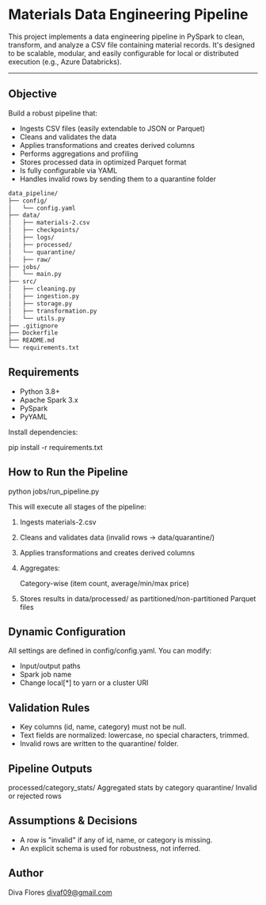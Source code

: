 # Materials Data Engineering Pipeline

This project implements a data engineering pipeline in PySpark to clean, transform, and analyze a CSV file containing material records. It's designed to be scalable, modular, and easily configurable for local or distributed execution (e.g., Azure Databricks).

---

## Objective

Build a robust pipeline that:

- Ingests CSV files (easily extendable to JSON or Parquet)
- Cleans and validates the data
- Applies transformations and creates derived columns
- Performs aggregations and profiling
- Stores processed data in optimized Parquet format
- Is fully configurable via YAML
- Handles invalid rows by sending them to a quarantine folder

```bash
data_pipeline/
├── config/
│   └── config.yaml
├── data/
│   ├── materials-2.csv
│   ├── checkpoints/
│   ├── logs/
│   ├── processed/
│   └── quarantine/
│   ├── raw/
├── jobs/
│   └── main.py
├── src/
│   ├── cleaning.py
│   ├── ingestion.py
│   ├── storage.py
│   ├── transformation.py
│   └── utils.py
├── .gitignore
├── Dockerfile
├── README.md
└── requirements.txt
```

## Requirements

- Python 3.8+
- Apache Spark 3.x
- PySpark
- PyYAML

Install dependencies:

pip install -r requirements.txt

## How to Run the Pipeline

python jobs/run_pipeline.py

This will execute all stages of the pipeline:

1. Ingests materials-2.csv

2. Cleans and validates data (invalid rows → data/quarantine/)

3. Applies transformations and creates derived columns

4. Aggregates:

    Category-wise (item count, average/min/max price)

5. Stores results in data/processed/ as partitioned/non-partitioned Parquet files

## Dynamic Configuration

All settings are defined in config/config.yaml. You can modify:

- Input/output paths
- Spark job name
- Change local[*] to yarn or a cluster URI
  
## Validation Rules

- Key columns (id, name, category) must not be null.
- Text fields are normalized: lowercase, no special characters, trimmed.
- Invalid rows are written to the quarantine/ folder.

## Pipeline Outputs

processed/category_stats/   Aggregated stats by category
quarantine/                 Invalid or rejected rows

## Assumptions & Decisions

- A row is "invalid" if any of id, name, or category is missing.
- An explicit schema is used for robustness, not inferred.

## Author

Diva Flores
<divaf09@gmail.com>
